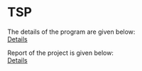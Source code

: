 # TSP  
The details of the program are given below:  
[Details](https://github.com/erhanyalniz/TSP/blob/9312c8605236b3756b6560527b4bc9524c5b9925/Traveling%20Salesman%20Problem.pdf)

Report of the project is given below:  
[Details]()
